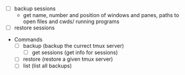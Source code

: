 - [ ] backup sessions
  - get name, number and position of windows and panes, paths to open files and cwds/ running programs
- [ ] restore sessions

- Commands
  - [ ] backup (backup the currect tmux server)
    - [ ] get sessions (get info for sessions)
  - [ ] restore (restore a given tmux server)
  - [ ] list (list all backups)
